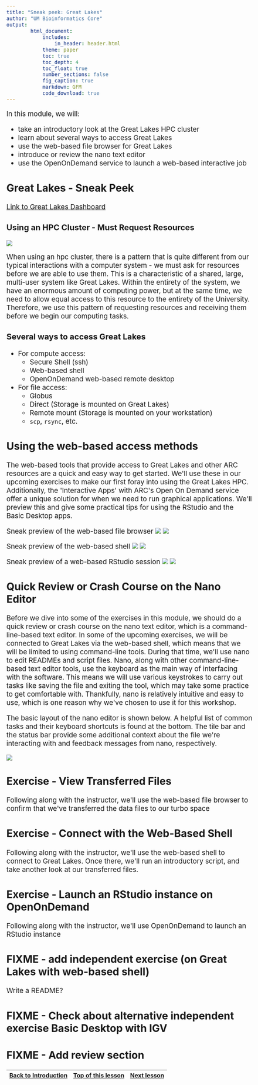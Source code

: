 ```yaml
---
title: "Sneak peek: Great Lakes"
author: "UM Bioinformatics Core"
output:
        html_document:
            includes:
                in_header: header.html
            theme: paper
            toc: true
            toc_depth: 4
            toc_float: true
            number_sections: false
            fig_caption: true
            markdown: GFM
            code_download: true
---
```

<style type="text/css">
body{ /* Normal  */
      font-size: 14pt;
  }
pre {
  font-size: 12pt
}
</style>

In this module, we will:

* take an introductory look at the Great Lakes HPC cluster
* learn about several ways to access Great Lakes
* use the web-based file browser for Great Lakes
* introduce or review the nano text editor
* use the OpenOnDemand service to launch a web-based interactive job

## Great Lakes - Sneak Peek

[Link to Great Lakes Dashboard](https://greatlakes.arc-ts.umich.edu)

### Using an HPC Cluster - Must Request Resources

![](images/Module03a_ask_for_resources.png)

When using an hpc cluster, there is a pattern that is quite different from our typical interactions with a computer system - we must ask for resources before we are able to use them. This is a characteristic of a shared, large, multi-user system like Great Lakes. Within the entirety of the system, we have an enormous amount of computing power, but at the same time, we need to allow equal access to this resource to the entirety of the University. Therefore, we use this pattern of requesting resources and receiving them before we begin our computing tasks.

### Several ways to access Great Lakes

- For compute access:
    - Secure Shell (ssh)
    - Web-based shell
    - OpenOnDemand web-based remote desktop
- For file access:
    - Globus
    - Direct (Storage is mounted on Great Lakes)
    - Remote mount (Storage is mounted on your workstation)
    - `scp`, `rsync`, etc.

## Using the web-based access methods

The web-based tools that provide access to Great Lakes and other ARC resources are a quick and easy way to get started. We'll use these in our upcoming exercises to make our first foray into using the Great Lakes HPC. Additionally, the 'Interactive Apps' with ARC's Open On Demand service offer a unique solution for when we need to run graphical applications. We'll preview this and give some practical tips for using the RStudio and the Basic Desktop apps.


Sneak preview of the web-based file browser
![](images/Module03a_accessing_web_based_file_browser.png)
![](images/Module03a_preview_web_based_file_browser.png)

Sneak preview of the web-based shell
![](images/Module03a_accessing_web_based_shell.png)
![](images/Module03a_preview_web_based_shell.png)

Sneak preview of a web-based RStudio session
![](images/Module03a_accessing_interactive_rstudio.png)
![](images/Module03a_preview_interactive_rstudio.png)


## Quick Review or Crash Course on the Nano Editor

Before we dive into some of the exercises in this module, we should do a quick review or crash course on the nano text editor, which is a command-line-based text editor. In some of the upcoming exercises, we will be connected to Great Lakes via the web-based shell, which means that we will be limited to using command-line tools. During that time, we'll use nano to edit READMEs and script files. Nano, along with other command-line-based text editor tools, use the keyboard as the main way of interfacing with the software. This means we will use various keystrokes to carry out tasks like saving the file and exiting the tool, which may take some practice to get comfortable with. Thankfully, nano is relatively intuitive and easy to use, which is one reason why we've chosen to use it for this workshop.

The basic layout of the nano editor is shown below. A helpful list of common tasks and their keyboard shortcuts is found at the bottom. The tile bar and the status bar provide some additional context about the file we're interacting with and feedback messages from nano, respectively.

![](images/Module03a_nano_editor_layout.png)

## Exercise - View Transferred Files

Following along with the instructor, we'll use the web-based file browser to confirm that we've transferred the data files to our turbo space

## Exercise - Connect with the Web-Based Shell

Following along with the instructor, we'll use the web-based shell to connect to Great Lakes. Once there, we'll run an introductory script, and take another look at our transferred files.

## Exercise - Launch an RStudio instance on OpenOnDemand

Following along with the instructor, we'll use OpenOnDemand to launch an RStudio instance



## FIXME - add independent exercise (on Great Lakes with web-based shell)

Write a README?

## FIXME - Check about alternative independent exercise Basic Desktop with IGV

## FIXME - Add review section




| [Back to Introduction](Module00_Introduction.html) | [Top of this lesson](#top) | [Next lesson](Module03b_great_lakes_cluster.html) |
| :--- | :----: | ---: |
